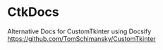 # CtkDocs
Alternative Docs for CustomTkinter using Docsify 
https://github.com/TomSchimansky/CustomTkinter
